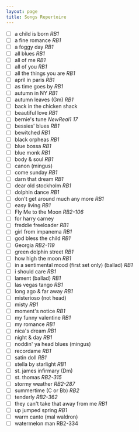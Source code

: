 ```yaml
---
layout: page
title: Songs Repertoire
---
```

- [ ] a child is born *RB1*
- [ ] a fine romance *RB1*
- [ ] a foggy day *RB1*
- [ ] all blues *RB1*
- [ ]  all of me *RB1*
- [ ] all of you *RB1*
- [ ] all the things you are *RB1*
- [ ] april in paris *RB1*
- [ ] as time goes by *RB1*
- [ ] autumn in NY *RB1*
- [ ] autumn leaves (Gm) *RB1*
- [ ] back in the chicken shack
- [ ] beautiful love *RB1*
- [ ] bernie's tune *NewReal1 17*
- [ ] bessies' blues *RB1*
- [ ] bewitched *RB1*
- [ ] black orpheas *RB1*
- [ ] blue bossa *RB1*
- [ ] blue monk *RB1*
- [ ] body & soul *RB1*
- [ ] canon (mingus)
- [ ] come sunday *RB1*
- [ ] darn that dream *RB1*
- [ ] dear old stockholm *RB1*
- [ ] dolphin dance *RB1*
- [ ] don't get around much any more *RB1*
- [ ] easy living *RB1*
- [ ] Fly Me to the Moon *RB2-106*
- [ ] for harry carney
- [ ] freddie freeloader *RB1*
- [ ] girl from impanema *RB1*
- [ ] god bless the child *RB1*
- [ ] Georgia *RB2-119*
- [ ] green dolphin street *RB1*
- [ ] how high the moon *RB1*
- [ ] in a sentimental mood (first set only)  (ballad) *RB1*
- [ ] i should care *RB1*
- [ ] lament (ballad) *RB1*
- [ ] las vegas tango *RB1*
- [ ] long ago & far away *RB1*
- [ ] misterioso (not head)
- [ ] misty *RB1*
- [ ] moment's notice *RB1*
- [ ] my funny valentine *RB1*
- [ ] my romance *RB1*
- [ ] nica's dream *RB1*
- [ ] night & day *RB1*
- [ ] noddin' ya head blues (mingus)
- [ ] recordame *RB1*
- [ ] satin doll *RB1*
- [ ] stella by starlight *RB1*
- [ ] st. james infirmary (Dm)
- [ ] st. thomas *RB2-315*
- [ ] stormy weather *RB2-287*
- [ ] summertime (C or Bb) *RB2*
- [ ] tenderly *RB2-362*
- [ ] they can't take that away from me *RB1*
- [ ] up jumped spring  *RB1*
- [ ] warm canto (mal waldron)
- [ ] watermelon man RB2-334